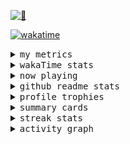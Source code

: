 [![🐙](https://hits.seeyoufarm.com/api/count/incr/badge.svg?url=https%3A%2F%2Fgithub.com%2Fktnkk%2Fhit-counter&count_bg=%23070707&title_bg=%23070707&icon=&icon_color=%23E7E7E7&title=visitors&edge_flat=true)](https://hits.seeyoufarm.com)

[![wakatime](https://wakatime.com/badge/user/43ee8060-219a-4cc8-b7a0-9a681ab5a8a7.svg)](https://wakatime.com/@43ee8060-219a-4cc8-b7a0-9a681ab5a8a7)

<details>
  <summary> <samp>my metrics</samp></summary>
  
  <br>
  
 ![🐳](https://github.com/kkhys/kkhys/blob/main/github-metrics.svg)
  
  ***
</details>

<details>
  <summary> <samp>wakaTime stats</samp></summary>
  
  <br>
  
<!--START_SECTION:waka-->
![Code Time](http://img.shields.io/badge/Code%20Time-1%2C058%20hrs%2052%20mins-blue)

**🐱 My GitHub Data** 

> 📦 5.0 MB Used in GitHub's Storage 
 > 
> 🏆 2,630 Contributions in the Year 2023
 > 
> 💼 Opted to Hire
 > 
> 📜 3 Public Repositories 
 > 
> 🔑 56 Private Repositories 
 > 
**I'm an Early 🐤** 

```text
🌞 Morning                10499 commits       ███████████░░░░░░░░░░░░░░   43.88 % 
🌆 Daytime                5623 commits        ██████░░░░░░░░░░░░░░░░░░░   23.50 % 
🌃 Evening                6728 commits        ███████░░░░░░░░░░░░░░░░░░   28.12 % 
🌙 Night                  1077 commits        █░░░░░░░░░░░░░░░░░░░░░░░░   04.50 % 
```
📅 **I'm Most Productive on Monday** 

```text
Monday                   4579 commits        █████░░░░░░░░░░░░░░░░░░░░   19.14 % 
Tuesday                  4053 commits        ████░░░░░░░░░░░░░░░░░░░░░   16.94 % 
Wednesday                4313 commits        █████░░░░░░░░░░░░░░░░░░░░   18.03 % 
Thursday                 3905 commits        ████░░░░░░░░░░░░░░░░░░░░░   16.32 % 
Friday                   4151 commits        ████░░░░░░░░░░░░░░░░░░░░░   17.35 % 
Saturday                 1539 commits        ██░░░░░░░░░░░░░░░░░░░░░░░   06.43 % 
Sunday                   1387 commits        █░░░░░░░░░░░░░░░░░░░░░░░░   05.80 % 
```


📊 **This Week I Spent My Time On** 

```text
🕑︎ Time Zone: Asia/Tokyo

💬 Programming Languages: 
Other                    31 hrs 29 mins      ██████████████████░░░░░░░   70.73 % 
TypeScript               4 hrs 26 mins       ██░░░░░░░░░░░░░░░░░░░░░░░   09.98 % 
HTML                     2 hrs 35 mins       █░░░░░░░░░░░░░░░░░░░░░░░░   05.80 % 
Java                     2 hrs 28 mins       █░░░░░░░░░░░░░░░░░░░░░░░░   05.55 % 
JavaScript               1 hr 25 mins        █░░░░░░░░░░░░░░░░░░░░░░░░   03.21 % 

🔥 Editors: 
Chrome                   31 hrs 29 mins      ██████████████████░░░░░░░   70.73 % 
IntelliJ                 11 hrs 55 mins      ███████░░░░░░░░░░░░░░░░░░   26.79 % 
WebStorm                 1 hr 6 mins         █░░░░░░░░░░░░░░░░░░░░░░░░   02.49 % 

💻 Operating System: 
Mac                      44 hrs 31 mins      █████████████████████████   100.00 % 
```


 Last Updated on 2023/07/06 18:42:12 UTC
<!--END_SECTION:waka-->
  
  ***
</details>


<details>
  <summary> <samp>now playing</samp></summary>
  
  <br>
 
 [![🐟](https://spotify-github-profile.vercel.app/api/view?uid=31ryofms4dnv7mrohhepo4c4zgqu&cover_image=true&theme=default&show_offline=false&background_color=121212&bar_color=53b14f&bar_color_cover=false)](https://open.spotify.com/user/31ryofms4dnv7mrohhepo4c4zgqu)
  
  ***
</details>

<details>
  <summary> <samp>github readme stats</samp></summary>
  
  <br>
  
 <p align="left"> 
  <img alt="🐠" src="https://github-readme-stats.vercel.app/api?username=kkhys&count_private=true&show_icons=true&theme=dark&include_all_commits=true" />
  <img alt="🐟" src="https://github-readme-stats.vercel.app/api/top-langs/?username=kkhys&layout=compact&theme=dark&langs_count=10&hide=HTML,CSS,SCSS" />
</p>
  
  ***
</details>

<details>
  <summary> <samp>profile trophies</samp></summary>
  
  <br>
  
  [![🐬](https://github-profile-trophy.vercel.app/?username=kkhys&rank=SECRET,SSS,SS,S,AAA,AA,A&theme=darkhub&row=1&margin-w=10&no-bg=true)](https://github.com/ryo-ma/github-profile-trophy)
  
  ***
</details>

<details>
  <summary> <samp>summary cards</samp></summary>
  
  <br>
  
  ![🐋](https://github-profile-summary-cards.vercel.app/api/cards/profile-details?username=kkhys&theme=github_dark)
  ![🦑](https://github-profile-summary-cards.vercel.app/api/cards/repos-per-language?username=kkhys&theme=github_dark)
  ![🦭](https://github-profile-summary-cards.vercel.app/api/cards/most-commit-language?username=kkhys&theme=github_dark)
  ![🦀](https://github-profile-summary-cards.vercel.app/api/cards/stats?username=kkhys&theme=github_dark)
  ![🦈](https://github-profile-summary-cards.vercel.app/api/cards/productive-time?username=kkhys&theme=github_dark)
  
  ***
</details>

<details>
  <summary> <samp>streak stats</samp></summary>
  
  <br>
  
  [![🐠](http://github-readme-streak-stats.herokuapp.com?user=kkhys&theme=dark)](https://git.io/streak-stats)
  
  ***
</details>

<details>
  <summary> <samp>activity graph</samp></summary>
  
  <br>
  
  [![🐡](https://github-readme-activity-graph.cyclic.app/graph?username=kkhys&theme=xcode)](https://github.com/ashutosh00710/github-readme-activity-graph)
  
  ***
</details>
